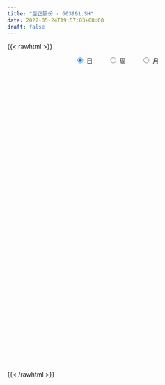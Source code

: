 ```yaml
---
title: "至正股份 - 603991.SH"
date: 2022-05-24T19:57:03+08:00
draft: false
---
```

{{< rawhtml >}}
    <div style="text-align: center">
        <label style="padding: 1rem;"><input style="margin-right: .5rem" type="radio" name="period" value="D" checked onclick="period_change(this)">日</label>
        <label style="padding: 1rem;"><input style="margin-right: .5rem" type="radio" name="period" value="W" onclick="period_change(this)">周</label>
        <label style="padding: 1rem;"><input style="margin-right: .5rem" type="radio" name="period" value="M" onclick="period_change(this)">月</label>
    </div>
    <div id="chart" style="height: 700px;"></div> 
    <script type="text/javascript">
        const D_v = [2482.0,3346.49,4504.0,1929.0,4157.0,3127.0,1668.2,3112.0,2528.04,2983.26,4231.45,4160.0,3821.0,3438.0,2733.5,2037.5,5957.5,4631.0,2426.0,6604.5,8751.01,10072.0,13657.0,11821.5,5800.0,4760.16,4851.0,2661.0,3857.16,3631.26,2781.0,3534.0,2181.0,3730.45,4059.0,4815.5,4750.0,6271.0,7503.0,5942.0,5863.01,6482.0,6284.01,6346.0,5030.0,3089.01,6868.0,4845.55,4382.0,3886.0,3553.0,3022.0,3626.0,3694.0,4852.5,7760.0,8299.0,5541.0,5929.0,4738.99,2805.0,4694.0,8514.5,4423.0,5430.31,20925.89,22847.18,8598.55,9339.12,9671.95,6270.32,6376.81,4138.0,5999.0,4053.0,5347.0,5817.0,5127.0,5298.0,6097.0,3097.49,5089.49,4037.0,3789.0,9391.49,9465.0,8189.99,5743.99,9051.0,5570.0,3939.0,3977.0,2252.0,4127.99,4321.0,9357.0,4035.0,2797.0,3346.31,2848.0,2233.0,1558.49,2305.0,3424.99,1374.0,2806.5,2626.0,3539.31,2613.99,4113.0,2200.0,1613.0,2279.31,6789.3,3925.0,3645.0,2623.0,3680.0,2632.0,3405.0,4250.0,3039.3,3775.3,4928.0,5196.5,3845.0,3195.0,4786.0,3873.0,5907.0,3776.0,4031.0,7327.01,2502.0,3643.0,33278.0,24743.71,9233.0,9351.0,5802.0,8051.0,3638.0,4301.0,2457.0,3287.0,3960.0,3138.0,3959.71,2380.0,2685.0,2223.26,5101.26,4798.0,3944.0,2947.0,2025.0,4140.0,2080.0,7122.0,2712.0,4310.0,2230.0,2885.0,2232.0,2035.0,3067.0,2585.0,3388.0,2487.0,2694.0,2156.0,3378.0,1955.0,1346.0,2717.0,3065.3,3098.0,2409.0,1892.0,3670.0,1922.0,2601.0,2901.0,2251.0,2027.0,3880.0,5423.0,7219.0,4659.0,4356.0,2307.0,5055.0,2780.0,2869.0,5048.0,2668.0,2527.0,2918.0,7821.0,6783.0,6475.0,3915.0,7007.0,2839.0,4245.0,4197.0,2893.0,2077.0,10115.79,2367.0,2145.0,1570.0,3149.56,3798.0,4768.0,4259.0,5757.0,4898.0,5269.0,8151.0,4602.0,4411.0,4866.0,3694.0,2474.0,1964.0,3351.0,1655.0,2682.0,2344.0,3328.0,4556.0,6042.0,4787.5,4464.0,5279.5,2905.5,2111.0,1048.0,1839.0,2864.0,3475.0,2385.0,1647.0,1461.0,1303.0,2903.65,1934.0,1515.0,3523.0]
const D_histogram = [0.0,-0.0689230769,-0.1026089853,-0.153690663,-0.2790179642,-0.4002791698,-0.4581159579,-0.4631890379,-0.4077039651,-0.2875236459,-0.0711733687,0.120884841,0.3358751483,0.4727929192,0.4376494952,0.3663438393,0.2784662688,0.1509885644,-0.0051821043,-0.1570985457,-0.2788814503,-0.3626321935,-0.4332826661,-0.4380623286,-0.2867110115,-0.2151735971,-0.1433148385,-0.0715040957,-0.0639516945,-0.0624637888,0.001657748,0.0142414967,0.0123373606,-0.006233922,-0.0559621092,-0.1352479906,-0.1545670176,-0.2032198576,-0.1370568875,-0.0359089458,-0.0086746827,0.0059237399,-0.0602904724,-0.1639753565,-0.3006533052,-0.4029354626,-0.5456637337,-0.5001624144,-0.2619846977,-0.1497787041,-0.1520642955,-0.1822485833,-0.1353859294,-0.1483171127,-0.1345305089,0.1712784995,0.3003610705,0.2435769054,0.2112009602,0.1404562542,0.1192506087,0.1241913355,0.1571033999,0.1939768021,0.3043483303,0.6598004083,0.7715646299,0.6910637751,0.7064889827,0.7681327621,0.845466952,0.7530705654,0.6850528404,0.524553034,0.3956301395,0.2521505435,0.1664824285,0.0675540091,0.0310785036,-0.0626906557,-0.1247706377,-0.18897681,-0.201579526,-0.227943171,-0.1416913138,-0.1868875211,-0.2861505488,-0.4211040049,-0.4248889921,-0.477395865,-0.4640644807,-0.4435696471,-0.4403462961,-0.4062704059,-0.4730561154,-0.4204294316,-0.3732536336,-0.2538972847,-0.1964478242,-0.2078058488,-0.2325040852,-0.2707590048,-0.3002104275,-0.1649244033,-0.063288194,-0.0574879818,-0.032156866,-0.0532746627,-0.079941102,-0.0057587834,0.0581966949,0.1148096006,0.0927533008,0.2578206707,0.398192061,0.4107956374,0.4144719733,0.4394952748,0.4513342672,0.3900808011,0.382339182,0.370657907,0.3001153353,0.2652548313,0.2003751942,0.1247299614,0.0645253476,-0.0506391501,-0.0651872271,-0.0074633755,-0.0127489937,-0.0106346938,-0.0677865289,-0.0976697793,-0.1150542367,0.0788708553,0.3323537321,0.3289612378,0.2526988611,0.1418430215,0.0141544502,-0.0414801462,-0.0987194857,-0.125021116,-0.1577094615,-0.1355301269,-0.1289541712,-0.1034909722,-0.0953683332,-0.0932174466,-0.0615246452,0.0337501888,0.0833953649,0.072292073,0.0548007582,0.0679209377,0.0483310909,0.0346830744,-0.0122567376,-0.0277968262,-0.0763850225,-0.0689374719,-0.090418755,-0.1089164278,-0.1256024637,-0.0736216473,-0.0660363927,-0.0795045944,-0.044016505,-0.0498030127,-0.05232484,-0.0780760373,-0.1162209056,-0.1343423132,-0.2203438659,-0.2034819663,-0.2502027273,-0.2348390471,-0.1304162314,0.0508155956,0.1576162672,0.221379675,0.2651700102,0.3024761456,0.3362639397,0.4118957748,0.5005548082,0.4958640228,0.4675169954,0.4132759466,0.3734244414,0.284479568,0.1738835864,0.1119161386,0.1338374247,0.152639337,0.1209274919,0.029585246,-0.0701605869,-0.1953119394,-0.2527999866,-0.3223622583,-0.2330142558,-0.2237156309,-0.314345739,-0.2879195811,-0.2450134436,-0.1762379803,0.0172291455,0.1069999388,0.1255497188,0.144149702,0.2067881048,0.1911657532,0.2162190503,0.2847443896,0.4005266734,0.4540688217,0.5132598008,0.5468297568,0.4120014904,0.134357355,-0.0724102133,-0.2416185333,-0.314046903,-0.341724536,-0.3633742198,-0.3620518171,-0.3825893338,-0.4199850286,-0.4509896418,-0.5870161508,-0.7893341597,-0.6410824,-0.6048808323,-0.3605460635,-0.1949406925,-0.0843656743,-0.0036760276,0.0661858971,0.1050264346,0.1170424926,0.1266650608,0.1314416033,0.1345453043,0.1271966706,0.1050957404,0.126359697,0.1140508062,0.06257729]
const D_fast = [0.0,-0.0861538462,-0.1454920009,-0.2349963443,-0.4300781365,-0.6514091346,-0.8237749121,-0.9446452517,-0.9910861701,-0.9427867624,-0.7442298274,-0.5219504074,-0.222991313,0.0321246876,0.1063936375,0.1266739414,0.108412938,0.0186823748,-0.13878382,-0.3299748977,-0.521478165,-0.6958869565,-0.8748580956,-0.9891533403,-0.909479776,-0.8917357609,-0.855705712,-0.8017709931,-0.8102065155,-0.824334557,-0.7597985832,-0.7436544604,-0.7424742563,-0.7626040194,-0.8263227339,-0.9394206129,-0.9973813944,-1.0968391987,-1.0649404505,-0.9727697453,-0.9477041529,-0.9316247953,-1.0129116257,-1.157590349,-1.3694316239,-1.572447647,-1.8515918515,-1.9311311359,-1.7584495936,-1.6836882759,-1.7239899413,-1.7997363749,-1.7867202033,-1.8367306648,-1.8565766883,-1.507948055,-1.3037752163,-1.299665155,-1.2792408603,-1.3148715027,-1.306264496,-1.2702759353,-1.1980880209,-1.1127204183,-0.9262618074,-0.4058596273,-0.1012042483,-0.0089391594,0.1831082939,0.4367852639,0.7254861918,0.8213574466,0.9246029317,0.8952413837,0.8652260241,0.784784064,0.7407365561,0.658696639,0.6299907594,0.5205489362,0.4272762948,0.31582592,0.2528283224,0.1694788847,0.2203079135,0.1283898259,-0.042410839,-0.2826402963,-0.3926475315,-0.5645033707,-0.6671881066,-0.7575856848,-0.8644489077,-0.9319406191,-1.1169903574,-1.1694710315,-1.2156086419,-1.1597266142,-1.1513891098,-1.2146985965,-1.2975228542,-1.403467525,-1.5079715546,-1.4139166312,-1.3281024704,-1.3366742536,-1.3193823544,-1.3538188167,-1.4004705315,-1.3277279088,-1.2492232567,-1.1639079509,-1.1627759255,-0.933253388,-0.6933339823,-0.5780314966,-0.4707371674,-0.3358400472,-0.2111674881,-0.1749007538,-0.0870575774,-0.0060743756,-0.0015881135,0.0298650903,0.0150792517,-0.0293834907,-0.0734567677,-0.2012810528,-0.2321259366,-0.1762679289,-0.1847407955,-0.185285169,-0.2593836364,-0.3136843315,-0.3598323482,-0.1461895424,0.1903817674,0.2692295826,0.2561419213,0.180746837,0.0565968783,-0.0094077547,-0.0913269656,-0.1488838749,-0.2209995858,-0.2327027829,-0.2583653699,-0.258774914,-0.2744943583,-0.2956478334,-0.2793361933,-0.1756238121,-0.1051297947,-0.0981600684,-0.1019511937,-0.0718507797,-0.0793578539,-0.0843351017,-0.1343390981,-0.1568283933,-0.2245128452,-0.2342996625,-0.2783856344,-0.3241124142,-0.372199066,-0.3386236615,-0.347547505,-0.3808918554,-0.3564078922,-0.374645153,-0.3902481904,-0.435518397,-0.5027184916,-0.5544254776,-0.6955129967,-0.7295215887,-0.8387930315,-0.8821391132,-0.8103203553,-0.6163846293,-0.4701798909,-0.3510715644,-0.2409887266,-0.1280635549,-0.0102097758,0.168396003,0.3821937385,0.5014689587,0.5900011802,0.639079118,0.6925837232,0.6747587418,0.6076336568,0.5736452437,0.6290258859,0.6859876325,0.6845076604,0.600561726,0.4832757464,0.3092964091,0.1886083652,0.038455529,0.0695499675,0.0229196846,-0.1462968582,-0.1918505956,-0.210197819,-0.1854818508,0.0122925614,0.1288133394,0.1787505491,0.2333879579,0.3477233869,0.3798924735,0.4590005332,0.5987119699,0.814625922,0.9816852758,1.169191205,1.3394686003,1.3076407065,1.0635859099,0.8387157882,0.6091028349,0.4581627394,0.3450539725,0.2325607337,0.1433701821,0.027185332,-0.1152066199,-0.2589586436,-0.5417391904,-0.9413907391,-0.9534095794,-1.0684282198,-0.9142299668,-0.797359769,-0.7078761694,-0.6281055296,-0.5416971305,-0.4765999845,-0.4353233033,-0.3940344698,-0.3563975266,-0.3196574995,-0.2952069655,-0.2910339606,-0.2381800798,-0.221976269,-0.2578054627]
const D_slow = [0.0,-0.0172307692,-0.0428830156,-0.0813056813,-0.1510601724,-0.2511299648,-0.3656589543,-0.4814562137,-0.583382205,-0.6552631165,-0.6730564587,-0.6428352484,-0.5588664613,-0.4406682315,-0.3312558577,-0.2396698979,-0.1700533307,-0.1323061896,-0.1336017157,-0.1728763521,-0.2425967147,-0.333254763,-0.4415754295,-0.5510910117,-0.6227687646,-0.6765621638,-0.7123908735,-0.7302668974,-0.746254821,-0.7618707682,-0.7614563312,-0.7578959571,-0.7548116169,-0.7563700974,-0.7703606247,-0.8041726224,-0.8428143768,-0.8936193411,-0.927883563,-0.9368607995,-0.9390294702,-0.9375485352,-0.9526211533,-0.9936149924,-1.0687783187,-1.1695121844,-1.3059281178,-1.4309687214,-1.4964648958,-1.5339095719,-1.5719256457,-1.6174877916,-1.6513342739,-1.6884135521,-1.7220461793,-1.6792265545,-1.6041362868,-1.5432420605,-1.4904418204,-1.4553277569,-1.4255151047,-1.3944672708,-1.3551914208,-1.3066972203,-1.2306101377,-1.0656600357,-0.8727688782,-0.7000029344,-0.5233806888,-0.3313474982,-0.1199807602,0.0682868811,0.2395500913,0.3706883497,0.4695958846,0.5326335205,0.5742541276,0.5911426299,0.5989122558,0.5832395919,0.5520469325,0.50480273,0.4544078485,0.3974220557,0.3619992273,0.315277347,0.2437397098,0.1384637086,0.0322414606,-0.0871075057,-0.2031236259,-0.3140160376,-0.4241026117,-0.5256702131,-0.643934242,-0.7490415999,-0.8423550083,-0.9058293295,-0.9549412855,-1.0068927477,-1.065018769,-1.1327085202,-1.2077611271,-1.2489922279,-1.2648142764,-1.2791862719,-1.2872254884,-1.300544154,-1.3205294295,-1.3219691254,-1.3074199516,-1.2787175515,-1.2555292263,-1.1910740586,-1.0915260434,-0.988827134,-0.8852091407,-0.775335322,-0.6625017552,-0.5649815549,-0.4693967594,-0.3767322827,-0.3017034488,-0.235389741,-0.1852959425,-0.1541134521,-0.1379821152,-0.1506419027,-0.1669387095,-0.1688045534,-0.1719918018,-0.1746504752,-0.1915971075,-0.2160145523,-0.2447781115,-0.2250603977,-0.1419719646,-0.0597316552,0.0034430601,0.0389038155,0.042442428,0.0320723915,0.0073925201,-0.0238627589,-0.0632901243,-0.097172656,-0.1294111988,-0.1552839418,-0.1791260251,-0.2024303868,-0.2178115481,-0.2093740009,-0.1885251597,-0.1704521414,-0.1567519519,-0.1397717174,-0.1276889447,-0.1190181761,-0.1220823605,-0.1290315671,-0.1481278227,-0.1653621907,-0.1879668794,-0.2151959864,-0.2465966023,-0.2650020141,-0.2815111123,-0.3013872609,-0.3123913872,-0.3248421403,-0.3379233503,-0.3574423597,-0.3864975861,-0.4200831644,-0.4751691308,-0.5260396224,-0.5885903042,-0.647300066,-0.6799041239,-0.667200225,-0.6277961582,-0.5724512394,-0.5061587368,-0.4305397004,-0.3464737155,-0.2434997718,-0.1183610698,0.0056049359,0.1224841848,0.2258031714,0.3191592818,0.3902791738,0.4337500704,0.4617291051,0.4951884612,0.5333482955,0.5635801685,0.57097648,0.5534363333,0.5046083484,0.4414083518,0.3608177872,0.3025642233,0.2466353155,0.1680488808,0.0960689855,0.0348156246,-0.0092438705,-0.0049365841,0.0218134006,0.0532008303,0.0892382558,0.140935282,0.1887267203,0.2427814829,0.3139675803,0.4140992486,0.5276164541,0.6559314043,0.7926388435,0.8956392161,0.9292285548,0.9111260015,0.8507213682,0.7722096424,0.6867785084,0.5959349535,0.5054219992,0.4097746658,0.3047784086,0.1920309982,0.0452769605,-0.1520565794,-0.3123271794,-0.4635473875,-0.5536839034,-0.6024190765,-0.6235104951,-0.624429502,-0.6078830277,-0.5816264191,-0.5523657959,-0.5206995307,-0.4878391299,-0.4542028038,-0.4224036362,-0.396129701,-0.3645397768,-0.3360270752,-0.3203827527]
const D_data = [['2021-05-13', 55.6, 54.7, 54.32, 56.79],['2021-05-14', 54.79, 53.62, 49.26, 55.79],['2021-05-17', 53.59, 53.71, 52.37, 54.73],['2021-05-18', 54.18, 53.15, 52.7, 54.18],['2021-05-19', 52.5, 51.55, 51.0, 53.66],['2021-05-20', 51.0, 50.63, 49.47, 52.34],['2021-05-21', 50.0, 50.55, 49.8, 52.62],['2021-05-24', 49.93, 50.61, 49.34, 51.95],['2021-05-25', 50.6, 51.08, 50.33, 51.61],['2021-05-26', 51.55, 52.0, 50.61, 52.9],['2021-05-27', 50.65, 53.88, 49.73, 54.49],['2021-05-28', 52.8, 54.61, 52.1, 56.2],['2021-05-31', 54.62, 56.1, 54.45, 56.55],['2021-06-01', 55.77, 56.33, 55.01, 57.17],['2021-06-02', 55.77, 54.76, 54.5, 56.99],['2021-06-03', 53.86, 54.3, 53.5, 55.8],['2021-06-04', 53.3, 53.89, 52.8, 54.3],['2021-06-07', 53.88, 52.96, 52.7, 54.6],['2021-06-08', 53.06, 51.87, 51.31, 53.36],['2021-06-09', 52.1, 51.0, 50.8, 54.33],['2021-06-10', 51.22, 50.43, 49.49, 51.8],['2021-06-11', 50.97, 50.05, 50.05, 54.0],['2021-06-15', 50.96, 49.42, 49.32, 53.0],['2021-06-16', 49.31, 49.62, 48.6, 50.5],['2021-06-17', 49.8, 51.6, 48.02, 51.87],['2021-06-18', 52.68, 50.91, 50.51, 52.68],['2021-06-21', 50.66, 51.06, 50.5, 52.6],['2021-06-22', 51.3, 51.26, 51.26, 51.94],['2021-06-23', 51.45, 50.51, 50.5, 51.99],['2021-06-24', 50.5, 50.3, 49.31, 50.8],['2021-06-25', 50.33, 51.13, 49.73, 51.33],['2021-06-28', 50.88, 50.59, 49.89, 51.99],['2021-06-29', 50.21, 50.34, 50.2, 51.3],['2021-06-30', 50.29, 49.97, 49.59, 50.97],['2021-07-01', 50.19, 49.26, 48.55, 50.5],['2021-07-02', 49.26, 48.35, 48.11, 49.86],['2021-07-05', 48.35, 48.6, 48.15, 48.98],['2021-07-06', 48.2, 47.78, 47.2, 48.88],['2021-07-07', 47.3, 49.0, 46.38, 49.98],['2021-07-08', 48.99, 49.69, 48.83, 51.23],['2021-07-09', 49.06, 48.96, 48.24, 50.2],['2021-07-12', 48.63, 48.78, 47.8, 50.38],['2021-07-13', 48.0, 47.47, 47.32, 49.0],['2021-07-14', 47.56, 46.31, 45.9, 47.99],['2021-07-15', 46.31, 44.91, 44.23, 46.31],['2021-07-16', 45.53, 44.25, 44.0, 45.53],['2021-07-19', 43.9, 42.52, 41.86, 44.32],['2021-07-20', 42.31, 44.0, 41.3, 44.6],['2021-07-21', 44.0, 46.67, 44.0, 46.91],['2021-07-22', 46.81, 45.66, 45.63, 47.17],['2021-07-23', 45.85, 44.18, 44.02, 46.76],['2021-07-26', 42.85, 43.38, 42.68, 44.7],['2021-07-27', 43.38, 44.03, 42.26, 45.88],['2021-07-28', 44.03, 43.02, 42.4, 44.7],['2021-07-29', 44.35, 43.0, 43.0, 44.5],['2021-07-30', 43.47, 47.3, 43.01, 47.3],['2021-08-02', 47.62, 46.22, 46.2, 48.39],['2021-08-03', 47.0, 44.08, 44.0, 47.0],['2021-08-04', 44.6, 44.11, 43.0, 44.66],['2021-08-05', 43.74, 43.28, 42.55, 43.99],['2021-08-06', 43.27, 43.55, 42.65, 43.8],['2021-08-09', 44.56, 43.73, 42.5, 44.56],['2021-08-10', 44.01, 44.1, 43.91, 47.0],['2021-08-11', 44.21, 44.29, 43.76, 45.54],['2021-08-12', 45.2, 45.63, 43.85, 46.3],['2021-08-13', 45.64, 50.19, 45.64, 50.19],['2021-08-16', 50.1, 48.84, 48.2, 51.69],['2021-08-17', 48.84, 46.99, 46.9, 49.29],['2021-08-18', 47.5, 48.49, 46.1, 48.5],['2021-08-19', 48.49, 49.81, 48.48, 51.18],['2021-08-20', 49.85, 51.0, 48.9, 51.2],['2021-08-23', 51.0, 49.47, 49.29, 51.32],['2021-08-24', 49.48, 49.94, 48.98, 50.82],['2021-08-25', 49.94, 48.69, 48.58, 50.49],['2021-08-26', 48.99, 48.73, 48.61, 49.77],['2021-08-27', 49.31, 48.14, 47.8, 49.31],['2021-08-30', 48.0, 48.49, 47.54, 50.3],['2021-08-31', 49.89, 48.0, 47.76, 49.89],['2021-09-01', 48.0, 48.54, 47.69, 49.2],['2021-09-02', 47.88, 47.54, 47.24, 49.42],['2021-09-03', 47.0, 47.52, 46.8, 47.74],['2021-09-06', 47.51, 47.1, 45.78, 47.51],['2021-09-07', 46.8, 47.45, 46.8, 48.47],['2021-09-08', 47.0, 47.06, 46.6, 47.86],['2021-09-09', 47.26, 48.54, 46.97, 50.0],['2021-09-10', 48.54, 46.92, 46.8, 48.88],['2021-09-13', 47.31, 45.7, 45.16, 47.31],['2021-09-14', 45.3, 44.36, 44.1, 46.0],['2021-09-15', 44.38, 45.3, 44.38, 47.15],['2021-09-16', 46.12, 44.17, 44.0, 46.14],['2021-09-17', 44.58, 44.49, 43.03, 44.58],['2021-09-22', 43.5, 44.27, 43.5, 44.4],['2021-09-23', 44.6, 43.71, 43.0, 44.6],['2021-09-24', 43.52, 43.79, 42.88, 44.52],['2021-09-27', 44.23, 42.0, 42.0, 44.23],['2021-09-28', 42.12, 43.0, 39.97, 43.2],['2021-09-29', 43.0, 42.77, 42.0, 44.24],['2021-09-30', 42.79, 43.75, 41.61, 44.0],['2021-10-08', 43.75, 43.14, 42.57, 43.81],['2021-10-11', 43.0, 42.1, 42.1, 43.27],['2021-10-12', 42.6, 41.51, 40.75, 42.6],['2021-10-13', 41.98, 40.81, 40.43, 42.12],['2021-10-14', 40.81, 40.34, 39.88, 40.89],['2021-10-15', 39.81, 42.33, 39.78, 42.8],['2021-10-18', 43.18, 42.28, 42.05, 43.31],['2021-10-19', 42.05, 41.14, 40.82, 42.05],['2021-10-20', 40.96, 41.25, 40.5, 42.0],['2021-10-21', 41.7, 40.46, 40.0, 41.88],['2021-10-22', 40.04, 40.02, 39.21, 41.0],['2021-10-25', 40.48, 41.19, 40.48, 42.83],['2021-10-26', 41.63, 41.27, 41.0, 41.89],['2021-10-27', 40.8, 41.39, 40.39, 41.42],['2021-10-28', 40.8, 40.4, 40.04, 41.35],['2021-10-29', 41.16, 43.1, 40.13, 43.3],['2021-11-01', 43.55, 43.72, 42.16, 44.15],['2021-11-02', 43.8, 42.71, 42.3, 44.37],['2021-11-03', 42.71, 42.84, 42.42, 43.45],['2021-11-04', 43.06, 43.41, 42.55, 43.79],['2021-11-05', 43.4, 43.6, 43.16, 43.96],['2021-11-08', 43.01, 42.8, 42.43, 43.4],['2021-11-09', 42.71, 43.52, 42.71, 44.32],['2021-11-10', 43.01, 43.66, 43.0, 43.85],['2021-11-11', 43.66, 42.92, 42.78, 44.1],['2021-11-12', 42.98, 43.27, 42.5, 43.43],['2021-11-15', 43.27, 42.78, 42.3, 43.4],['2021-11-16', 42.78, 42.37, 42.25, 43.23],['2021-11-17', 43.0, 42.25, 42.0, 43.0],['2021-11-18', 42.54, 41.07, 41.0, 42.54],['2021-11-19', 41.01, 41.91, 40.0, 41.99],['2021-11-22', 41.98, 42.88, 41.9, 44.48],['2021-11-23', 42.67, 42.2, 41.96, 43.25],['2021-11-24', 42.0, 42.25, 42.0, 42.83],['2021-11-25', 42.0, 41.3, 41.3, 42.57],['2021-11-26', 41.01, 41.31, 41.01, 41.68],['2021-11-29', 41.23, 41.22, 40.96, 41.68],['2021-11-30', 41.76, 44.3, 40.8, 45.34],['2021-12-01', 44.34, 46.4, 44.3, 47.12],['2021-12-02', 45.63, 44.11, 44.0, 46.34],['2021-12-03', 44.39, 43.21, 42.65, 45.6],['2021-12-06', 43.2, 42.43, 42.43, 44.45],['2021-12-07', 42.3, 41.64, 40.03, 42.49],['2021-12-08', 41.64, 42.04, 41.51, 42.29],['2021-12-09', 42.04, 41.66, 41.5, 42.31],['2021-12-10', 41.62, 41.73, 41.3, 42.17],['2021-12-13', 41.7, 41.37, 41.05, 41.8],['2021-12-14', 41.2, 41.9, 41.05, 42.35],['2021-12-15', 41.85, 41.66, 41.36, 42.3],['2021-12-16', 41.66, 41.87, 41.5, 41.99],['2021-12-17', 41.77, 41.64, 41.52, 41.89],['2021-12-20', 42.22, 41.49, 41.27, 42.23],['2021-12-21', 42.99, 41.86, 41.5, 42.99],['2021-12-22', 42.48, 42.96, 41.66, 43.0],['2021-12-23', 43.46, 42.8, 42.5, 43.79],['2021-12-24', 42.4, 42.18, 42.11, 43.57],['2021-12-27', 42.32, 42.05, 41.7, 43.2],['2021-12-28', 42.0, 42.45, 41.82, 42.55],['2021-12-29', 42.51, 42.05, 41.88, 43.26],['2021-12-30', 42.5, 42.05, 41.82, 42.61],['2021-12-31', 42.05, 41.46, 41.21, 42.9],['2022-01-04', 41.5, 41.65, 41.1, 42.28],['2022-01-05', 41.71, 41.0, 40.81, 41.72],['2022-01-06', 41.0, 41.51, 41.0, 41.88],['2022-01-07', 41.82, 41.02, 41.0, 41.82],['2022-01-10', 41.02, 40.84, 40.4, 41.12],['2022-01-11', 40.68, 40.64, 40.26, 41.4],['2022-01-12', 40.2, 41.48, 40.2, 41.69],['2022-01-13', 41.48, 40.99, 40.94, 41.55],['2022-01-14', 41.5, 40.61, 40.51, 41.5],['2022-01-17', 40.22, 41.19, 40.21, 41.5],['2022-01-18', 41.2, 40.67, 40.5, 41.2],['2022-01-19', 41.2, 40.6, 40.32, 41.2],['2022-01-20', 41.0, 40.13, 39.9, 41.0],['2022-01-21', 40.13, 39.67, 39.6, 40.8],['2022-01-24', 40.58, 39.61, 39.04, 40.58],['2022-01-25', 39.88, 38.27, 38.02, 39.88],['2022-01-26', 38.6, 39.13, 37.0, 39.77],['2022-01-27', 39.13, 37.99, 37.88, 39.36],['2022-01-28', 38.14, 38.4, 37.2, 39.18],['2022-02-07', 38.99, 39.6, 38.91, 39.99],['2022-02-08', 39.2, 41.21, 39.2, 41.56],['2022-02-09', 41.22, 41.05, 40.8, 41.55],['2022-02-10', 40.52, 41.04, 40.52, 41.39],['2022-02-11', 41.06, 41.2, 41.04, 41.8],['2022-02-14', 41.2, 41.5, 40.55, 41.8],['2022-02-15', 41.56, 41.85, 41.5, 42.06],['2022-02-16', 42.5, 42.93, 41.61, 43.28],['2022-02-17', 42.6, 43.88, 42.0, 44.11],['2022-02-18', 43.85, 43.33, 43.18, 44.96],['2022-02-21', 44.5, 43.34, 42.08, 44.5],['2022-02-22', 42.55, 43.17, 42.55, 43.97],['2022-02-23', 42.75, 43.45, 42.75, 43.68],['2022-02-24', 43.1, 42.8, 42.35, 43.9],['2022-02-25', 42.51, 42.23, 42.2, 43.49],['2022-02-28', 43.0, 42.55, 42.0, 43.0],['2022-03-01', 42.8, 43.66, 42.04, 44.0],['2022-03-02', 43.66, 43.92, 43.58, 44.2],['2022-03-03', 43.22, 43.44, 43.05, 43.97],['2022-03-04', 42.77, 42.5, 42.3, 43.7],['2022-03-07', 42.02, 41.94, 41.0, 42.88],['2022-03-08', 41.94, 40.98, 40.69, 42.78],['2022-03-09', 40.38, 41.22, 39.48, 42.45],['2022-03-10', 40.55, 40.55, 40.31, 42.17],['2022-03-11', 40.55, 42.42, 36.5, 42.98],['2022-03-14', 42.42, 41.54, 41.0, 42.42],['2022-03-15', 41.05, 39.88, 39.7, 41.21],['2022-03-16', 39.89, 40.95, 39.12, 41.79],['2022-03-17', 41.54, 41.14, 40.52, 41.95],['2022-03-18', 40.11, 41.6, 40.11, 41.86],['2022-03-21', 41.75, 43.81, 41.1, 44.09],['2022-03-22', 43.8, 43.33, 43.04, 44.13],['2022-03-23', 43.79, 42.83, 42.8, 43.79],['2022-03-24', 42.84, 43.05, 42.36, 43.5],['2022-03-25', 43.8, 43.98, 42.67, 44.5],['2022-03-28', 44.45, 43.31, 43.13, 44.45],['2022-03-29', 44.43, 44.04, 43.29, 44.43],['2022-03-30', 44.8, 45.08, 44.03, 45.1],['2022-03-31', 45.45, 46.5, 45.03, 46.65],['2022-04-01', 46.5, 46.59, 45.53, 46.88],['2022-04-06', 46.88, 47.44, 45.98, 47.5],['2022-04-07', 47.44, 47.9, 46.52, 49.28],['2022-04-08', 48.5, 46.02, 45.78, 48.5],['2022-04-11', 46.4, 43.46, 42.38, 47.0],['2022-04-12', 44.51, 43.19, 42.26, 44.52],['2022-04-13', 43.88, 42.64, 41.8, 43.88],['2022-04-14', 42.64, 43.09, 41.79, 43.86],['2022-04-15', 43.36, 43.22, 42.46, 43.36],['2022-04-18', 41.61, 42.97, 41.61, 43.78],['2022-04-19', 42.97, 42.99, 42.46, 43.11],['2022-04-20', 44.72, 42.43, 42.31, 44.72],['2022-04-21', 42.25, 41.79, 41.52, 42.93],['2022-04-22', 42.55, 41.37, 40.96, 42.55],['2022-04-25', 41.7, 39.2, 39.01, 41.93],['2022-04-26', 39.01, 36.89, 36.6, 40.5],['2022-04-27', 38.6, 40.53, 33.2, 40.58],['2022-04-28', 41.45, 39.07, 39.0, 41.45],['2022-04-29', 39.68, 41.98, 39.12, 42.48],['2022-05-05', 42.88, 41.8, 41.18, 42.88],['2022-05-06', 41.2, 41.66, 40.0, 42.15],['2022-05-09', 42.0, 41.68, 41.26, 42.03],['2022-05-10', 41.21, 41.89, 40.72, 42.28],['2022-05-11', 41.5, 41.78, 41.5, 43.3],['2022-05-12', 41.51, 41.59, 41.0, 42.32],['2022-05-13', 41.39, 41.64, 41.1, 41.99],['2022-05-16', 42.3, 41.65, 41.35, 42.3],['2022-05-17', 41.5, 41.69, 41.02, 41.87],['2022-05-18', 42.11, 41.59, 41.06, 42.11],['2022-05-19', 40.66, 41.36, 40.66, 41.83],['2022-05-20', 41.5, 41.94, 41.36, 42.5],['2022-05-23', 41.74, 41.59, 41.49, 42.05],['2022-05-24', 41.12, 40.95, 40.66, 42.2]]
const W_v = [108018.97,138639.69,57742.37,43481.23,126115.19,180862.35,77671.46,85871.96,73979.36,66850.66,34782.8,127480.5,67579.83,49127.89,47816.84,34316.29,43953.83,61474.58,27090.0,19068.0,32500.5,30334.29,31235.0,27346.84,18047.92,28497.7,25702.0,20756.92,19767.0,25382.87,11940.92,5612.03,22422.0,43526.0,29813.28,25322.7,39925.28,21709.0,59128.0,44218.0,26934.08,10391.0,31580.28,25078.36,32451.13,16976.87,18386.0,24356.21,14548.0,9587.0,14628.92,11086.79,11577.98,16262.44,10740.78,9292.11,8661.08,13119.93,13689.25,16371.74,10636.53,45316.71,24519.13,28479.0,24407.49,35559.33,33644.2,18930.83,57775.16,29934.16,24032.5,20911.0,20039.13,19244.0,38259.63,15203.3,31771.49,20691.33,19027.85,17233.24,19328.83,47600.68,67585.88,87197.11,53460.42,73643.93,58515.45,42217.46,40192.5,44269.99,40750.0,20265.39,46292.9,31618.57,21797.36,41319.2,25627.2,48222.63,32324.87,30428.56,27737.89,44175.51,20546.5,17284.61,23077.05,21019.2,15043.51,43851.3,20501.83,43783.51,25588.0,28204.89,34313.56,4409.0,15792.92,18132.75,18036.0,51289.82,25842.58,21554.0,21592.49,15510.25,20349.54,27113.99,42042.31,27091.0,20850.0,28761.42,35650.98,29320.22,38402.94,21310.69,26110.66,49112.5,45954.28,290710.4,210902.28,187884.38,82925.27,184347.2,340720.83,127896.26,59318.03,75124.0,85913.0,54680.82,118519.48,103084.24,69149.0,148758.34,53833.8,60800.0,114500.19,239244.49,183648.98,107244.08,70768.79,103530.2,88440.59,56242.0,29043.0,35713.7,25239.7,28956.0,13706.0,5718.0,25856.04,17486.51,24642.0,28577.6,25057.25,14806.67,13370.23,28909.3,28933.5,31610.6,60218.34,23785.16,18353.45,21234.16,41818.65,24403.46,20145.0,7719.0,3065.7,11509.32,16675.66,12932.13,16773.23,17364.4,25544.54,30306.26,40801.4,41920.94,34213.0,11245.03,16078.04,15385.2,17014.75,17987.5,32484.51,36038.66,17781.42,18319.95,30329.01,27231.02,23534.55,22954.5,27312.99,43987.7,56727.12,25913.81,25436.49,31771.98,32493.98,10356.99,20510.0,3346.31,12369.48,12959.8,16994.61,16505.0,19397.6,20895.5,23543.01,80248.71,24249.0,16724.71,18751.52,18314.0,12137.0,13307.0,12670.0,12635.3,12986.0,20800.0,19157.0,16030.0,32001.0,16251.0,19347.35,23480.0,18022.0,17409.0,13360.0,25129.0,5016.5,11611.0,9248.65,5038.0]
const W_histogram = [0.0,-0.5000688319,-0.7842590924,-0.9006862938,-0.7411099551,-0.7582679123,-0.7870922637,-0.6464994208,-0.4617434044,-0.3771254442,-0.2938947277,-0.1849580368,-0.0374505036,-0.1067448873,-0.0185992973,-0.0375113858,0.0194375578,-0.0449506597,-0.1667689391,-0.3127820394,-0.5336926721,-0.6216441806,-0.6517579955,-0.570665562,-0.471380404,-0.3515805542,-0.2351226435,-0.1654231203,-0.3401949873,-0.5952013488,-0.6202784527,-0.5603194367,-0.430637355,-0.1899166578,-0.099256451,-0.0516881259,0.2155883453,0.3904057694,0.5993705564,0.6963430109,0.7353722156,0.7028293687,0.7516470732,0.8446733186,0.8778838873,0.718517731,0.672176998,0.525427493,0.291970293,0.1438275755,-0.0359136888,-0.1025008507,-0.1121631495,-0.0530985345,-0.1419712103,-0.1546061932,-0.1950488652,-0.2687165725,-0.3030156436,-0.3152240725,-0.3020938244,-0.1888741534,-0.1450520596,-0.197977521,-0.1911858644,-0.1443513927,-0.0333953649,0.0569294029,0.2820398218,0.3164440858,0.31615904,0.3472495767,0.3310009754,0.2896074258,0.2871489952,0.295269146,0.3519788747,0.3638225778,0.3340717856,0.2378861451,0.2501859752,0.3020363976,0.3974401346,0.4471117586,0.4961627782,0.645585758,0.6890649766,0.7274998162,0.6343811391,0.6667401405,0.5054493741,0.3041589543,0.0465066338,-0.1748252901,-0.2898452627,-0.2517623493,-0.2692009197,-0.2122766867,-0.1141025613,-0.1109998477,-0.0825182186,-0.0675143274,-0.0552089047,-0.0865955496,-0.0969379329,-0.1233213767,-0.1446931991,-0.1180776914,-0.0944195928,-0.0091842958,0.0317034276,0.0783171821,0.0403821617,-0.012273747,-0.0107413587,-0.0435855445,-0.0533973793,-0.157265132,-0.2396152868,-0.3195699812,-0.3528983974,-0.3436019054,-0.2926150833,-0.2155889245,-0.1143011022,-0.0577388898,0.0043327591,0.053192133,0.1083185535,0.0697861969,-0.0389905032,-0.087724673,-0.0373584293,-0.0716610209,0.0452311247,0.5065672639,0.6932248842,0.5936079909,0.5143491359,0.8165080929,0.9679747063,0.9605989236,0.823143107,0.9566532877,0.918330447,0.6637318547,0.6498083715,0.6736651428,0.6488545618,0.7426953014,0.624770983,0.4994896217,0.4656471092,1.1260915803,1.5654821621,1.6386931768,1.6145778611,1.140947636,0.9630118781,0.8716071493,0.6036707616,0.1024640831,-0.2145010921,-0.3956916496,-0.6613469494,-0.8853757768,-0.8678882083,-1.0119443823,-1.1325231609,-1.2231028083,-1.1118449726,-0.9986310738,-0.9363513546,-0.7029103398,-0.5042884173,-0.3999326284,-0.3522000584,-0.2720960565,-0.3035547947,-0.2526264052,0.0290888413,-0.052049824,-0.2145710228,-0.3597421093,-0.4020073084,-0.4366298275,-0.3264439482,-0.2505042723,-0.2236900988,-0.111776322,0.0791349484,0.6322894476,1.0974258156,1.3784013897,1.572664581,1.5979782038,1.3905366746,0.9625890525,0.8716922126,0.6897820398,0.2596792412,-0.0040880292,-0.1906062842,-0.5099473189,-0.6782945606,-1.0811407784,-1.3112704485,-1.2145139568,-1.3536029143,-0.9670732954,-0.6412114814,-0.6032066626,-0.60329091,-0.6245928546,-0.7734397089,-0.8822590597,-0.9161549515,-0.935601358,-0.9556028023,-1.0684521084,-0.8871684821,-0.6936587554,-0.5540177178,-0.5199302202,-0.5041021089,-0.3398552526,-0.3061215989,-0.2665552001,-0.1845944243,-0.160347722,-0.1553117243,-0.1603121027,-0.2047989371,-0.2922960947,-0.1417604503,0.1076434815,0.199565579,0.2749377545,0.3130228044,0.2778020117,0.4020642262,0.6335349465,0.7156836783,0.55598933,0.3124434346,0.1853874234,0.0782325381,0.0081355205,-0.0146566321,-0.0888955905]
const W_fast = [0.0,-0.6250860399,-1.1053410735,-1.4469398483,-1.4726409984,-1.6793659337,-1.904963351,-1.9259953634,-1.856675198,-1.8663385989,-1.8565815643,-1.7938843827,-1.6557394753,-1.7517200809,-1.6682243151,-1.6965142501,-1.634705917,-1.7103317995,-1.8738423137,-2.0980509238,-2.4523847246,-2.6957472782,-2.888800592,-2.950374549,-2.968934492,-2.9370297808,-2.8793525309,-2.8510087877,-3.1108294016,-3.5146361003,-3.6947828174,-3.7749036606,-3.7528809176,-3.5596393849,-3.4937932908,-3.4591469972,-3.1379734396,-2.8655545732,-2.5067471472,-2.2356889399,-2.0128166813,-1.869652186,-1.6329227133,-1.3287281382,-1.0760465977,-1.0557833213,-0.9340798048,-0.9494724365,-1.1099370632,-1.2221228868,-1.4108425733,-1.5030549479,-1.540758034,-1.4949680527,-1.6193335311,-1.6706200622,-1.7598249506,-1.900671801,-2.010724783,-2.10173923,-2.164132438,-2.0981313054,-2.0905722265,-2.1929920681,-2.2339968776,-2.2232502541,-2.1206430675,-2.016085949,-1.7204655747,-1.6069502891,-1.5281955749,-1.4102926441,-1.3437910016,-1.3127826947,-1.2434538766,-1.1615164392,-1.0168119919,-0.9140126444,-0.8602454901,-0.8969595944,-0.8221132705,-0.6947537487,-0.499989978,-0.3385404144,-0.1654487003,0.1453707191,0.3611161819,0.5814259754,0.6469025832,0.8459466197,0.8110181967,0.6857675156,0.4397418535,0.1747036071,-0.0127776811,-0.0376353551,-0.1223741554,-0.1185190941,-0.048870609,-0.0735178574,-0.065665783,-0.0675404735,-0.069037277,-0.1220728093,-0.1566496759,-0.2138634639,-0.271408586,-0.2743125011,-0.2742593008,-0.1913200777,-0.1425064974,-0.0763134474,-0.1041529274,-0.1598772729,-0.1610302242,-0.2047707961,-0.2279319758,-0.3711160115,-0.513369988,-0.6732171777,-0.7947701933,-0.8713741776,-0.8935411263,-0.8704121986,-0.7976996519,-0.7555721619,-0.6924173233,-0.630259916,-0.5480538572,-0.5691396646,-0.6876639905,-0.7583293285,-0.7173026922,-0.769520539,-0.6413206123,-0.053342657,0.3066211844,0.3554062888,0.4047347177,0.911020698,1.304480988,1.5372549361,1.6055848962,1.9782583989,2.16951817,2.0808525414,2.229381151,2.4216542081,2.5590572675,2.8385718324,2.8768402598,2.8764313039,2.9590005687,3.9009679349,4.7317290573,5.2146133662,5.5941425157,5.4057491996,5.4685664113,5.5950634698,5.4780447725,5.0024541147,4.6318636665,4.3517501966,3.9207581595,3.4753853879,3.2759009043,2.8788586348,2.4751490659,2.0787937164,1.912090309,1.7756464393,1.6038383199,1.6615517497,1.7341015679,1.7384741997,1.6981567551,1.7102367428,1.602889306,1.5906610941,1.879648551,1.7854974298,1.5693334752,1.3342268614,1.1914598352,1.0476798592,1.0762547514,1.0895683593,1.0604600081,1.1444297043,1.3551247119,2.0663515729,2.8058443949,3.4314203164,4.018849653,4.4436578267,4.5838504661,4.3965501071,4.5235763203,4.5141116575,4.1489286692,3.8841393915,3.6499695655,3.2031417011,2.8652208193,2.1920894068,1.6341421246,1.4272701271,0.9497804411,1.0945417361,1.2601006797,1.1473038329,0.9963968579,0.8189466997,0.4767399182,0.1473558025,-0.1155788271,-0.3689255731,-0.627827718,-1.0077900513,-1.0482985454,-1.0282035076,-1.0270668995,-1.1229619569,-1.2331593728,-1.1538763297,-1.1966730757,-1.223745477,-1.1879333073,-1.2037735355,-1.2375654688,-1.2826438729,-1.3783304415,-1.5389016228,-1.423806091,-1.1474912888,-1.0056777965,-0.8615711824,-0.7452304314,-0.7110007213,-0.4862224501,-0.0963679932,0.1647016581,0.1440046424,-0.0214303943,-0.1021395497,-0.1897363005,-0.2577994379,-0.2842557486,-0.3807186046]
const W_slow = [0.0,-0.125017208,-0.3210819811,-0.5462535545,-0.7315310433,-0.9210980214,-1.1178710873,-1.2794959425,-1.3949317936,-1.4892131547,-1.5626868366,-1.6089263458,-1.6182889717,-1.6449751935,-1.6496250179,-1.6590028643,-1.6541434748,-1.6653811398,-1.7070733745,-1.7852688844,-1.9186920524,-2.0741030976,-2.2370425965,-2.379708987,-2.497554088,-2.5854492265,-2.6442298874,-2.6855856675,-2.7706344143,-2.9194347515,-3.0745043647,-3.2145842239,-3.3222435626,-3.3697227271,-3.3945368398,-3.4074588713,-3.353561785,-3.2559603426,-3.1061177035,-2.9320319508,-2.7481888969,-2.5724815547,-2.3845697864,-2.1734014568,-1.953930485,-1.7743010522,-1.6062568027,-1.4748999295,-1.4019073562,-1.3659504623,-1.3749288845,-1.4005540972,-1.4285948846,-1.4418695182,-1.4773623208,-1.5160138691,-1.5647760854,-1.6319552285,-1.7077091394,-1.7865151575,-1.8620386136,-1.909257152,-1.9455201669,-1.9950145471,-2.0428110132,-2.0788988614,-2.0872477026,-2.0730153519,-2.0025053964,-1.923394375,-1.844354615,-1.7575422208,-1.674791977,-1.6023901205,-1.5306028717,-1.4567855852,-1.3687908666,-1.2778352221,-1.1943172757,-1.1348457394,-1.0722992457,-0.9967901463,-0.8974301126,-0.785652173,-0.6616114784,-0.5002150389,-0.3279487948,-0.1460738407,0.0125214441,0.1792064792,0.3055688227,0.3816085613,0.3932352197,0.3495288972,0.2770675815,0.2141269942,0.1468267643,0.0937575926,0.0652319523,0.0374819904,0.0168524357,-0.0000261462,-0.0138283723,-0.0354772597,-0.059711743,-0.0905420871,-0.1267153869,-0.1562348098,-0.179839708,-0.1821357819,-0.174209925,-0.1546306295,-0.1445350891,-0.1476035258,-0.1502888655,-0.1611852516,-0.1745345965,-0.2138508795,-0.2737547012,-0.3536471965,-0.4418717958,-0.5277722722,-0.600926043,-0.6548232741,-0.6833985497,-0.6978332721,-0.6967500824,-0.6834520491,-0.6563724107,-0.6389258615,-0.6486734873,-0.6706046555,-0.6799442629,-0.6978595181,-0.6865517369,-0.5599099209,-0.3866036999,-0.2382017021,-0.1096144182,0.0945126051,0.3365062816,0.5766560125,0.7824417893,1.0216051112,1.251187723,1.4171206866,1.5795727795,1.7479890652,1.9102027057,2.095876531,2.2520692768,2.3769416822,2.4933534595,2.7748763546,3.1662468951,3.5759201893,3.9795646546,4.2648015636,4.5055545331,4.7234563205,4.8743740109,4.8999900316,4.8463647586,4.7474418462,4.5821051089,4.3607611647,4.1437891126,3.890803017,3.6076722268,3.3018965247,3.0239352816,2.7742775131,2.5401896745,2.3644620895,2.2383899852,2.1384068281,2.0503568135,1.9823327994,1.9064441007,1.8432874994,1.8505597097,1.8375472537,1.783904498,1.6939689707,1.5934671436,1.4843096867,1.4026986997,1.3400726316,1.2841501069,1.2562060264,1.2759897635,1.4340621254,1.7084185793,2.0530189267,2.446185072,2.8456796229,3.1933137915,3.4339610547,3.6518841078,3.8243296177,3.889249428,3.8882274207,3.8405758497,3.71308902,3.5435153798,3.2732301852,2.9454125731,2.6417840839,2.3033833553,2.0616150315,1.9013121611,1.7505104955,1.599687768,1.4435395543,1.2501796271,1.0296148622,0.8005761243,0.5666757848,0.3277750843,0.0606620571,-0.1611300634,-0.3345447522,-0.4730491817,-0.6030317367,-0.7290572639,-0.8140210771,-0.8905514768,-0.9571902769,-1.0033388829,-1.0434258134,-1.0822537445,-1.1223317702,-1.1735315045,-1.2466055281,-1.2820456407,-1.2551347703,-1.2052433756,-1.1365089369,-1.0582532358,-0.9888027329,-0.8882866764,-0.7299029397,-0.5509820202,-0.4119846877,-0.333873829,-0.2875269731,-0.2679688386,-0.2659349585,-0.2695991165,-0.2918230141]
const W_data = [['2017-07-14', 41.5217, 42.1047, 40.6126, 43.6364],['2017-07-21', 41.1265, 34.2688, 32.6285, 42.5791],['2017-07-28', 34.0909, 34.2984, 32.6581, 35.5731],['2017-08-04', 34.2984, 34.5751, 33.0435, 35.0692],['2017-08-11', 34.6838, 37.4012, 34.4664, 38.5178],['2017-08-18', 37.3518, 34.8518, 33.33, 41.996],['2017-08-25', 34.1107, 33.8142, 33.3893, 34.5652],['2017-09-01', 33.8142, 35.4941, 33.8142, 36.0474],['2017-09-08', 35.5534, 36.2945, 34.2589, 36.5217],['2017-09-15', 36.087, 35.2273, 35.0988, 37.0059],['2017-09-22', 35.1087, 35.1779, 34.6937, 35.8399],['2017-09-29', 35.0791, 35.6028, 34.585, 37.4901],['2017-10-13', 35.919, 36.4625, 34.9407, 36.6502],['2017-10-20', 36.6403, 33.666, 33.1028, 36.6502],['2017-10-27', 33.6561, 35.4051, 33.2609, 36.2648],['2017-11-03', 35.0889, 33.9921, 33.4783, 35.5534],['2017-11-10', 34.4269, 34.8024, 34.081, 35.1383],['2017-11-17', 34.8814, 33.0138, 32.4704, 35.7708],['2017-11-24', 32.1245, 31.4625, 31.334, 33.1028],['2017-12-01', 31.4625, 29.9901, 29.4664, 31.6206],['2017-12-08', 29.9802, 27.4506, 26.166, 29.9901],['2017-12-15', 27.6779, 27.5296, 26.9763, 28.4486],['2017-12-22', 27.6186, 27.1146, 26.413, 28.7055],['2017-12-29', 27.3518, 27.8261, 26.2055, 27.9051],['2018-01-05', 27.8656, 27.7767, 27.3814, 28.0237],['2018-01-12', 27.7668, 27.9348, 26.6897, 28.4486],['2018-01-19', 27.7174, 27.9249, 26.3834, 28.6265],['2018-01-26', 27.8458, 27.3024, 26.9763, 28.587],['2018-02-02', 27.3715, 23.3597, 21.9862, 27.4308],['2018-02-09', 23.0237, 20.4051, 19.7628, 23.5178],['2018-02-14', 20.5138, 21.6107, 20.5138, 21.996],['2018-02-23', 21.3538, 21.8478, 21.3538, 21.9368],['2018-03-02', 21.8874, 22.3715, 21.8874, 23.0138],['2018-03-09', 22.2332, 24.0415, 22.2134, 25.3557],['2018-03-16', 24.0514, 22.4605, 21.9466, 24.5751],['2018-03-23', 22.5099, 21.749, 21.4723, 24.17],['2018-03-30', 21.7787, 24.9407, 20.9486, 25.4941],['2018-04-04', 24.6146, 24.753, 24.2292, 25.3854],['2018-04-13', 24.6047, 26.166, 24.3281, 27.1739],['2018-04-20', 25.9881, 25.6818, 24.9506, 27.5791],['2018-04-27', 25.6522, 25.4941, 25.1976, 27.1146],['2018-05-04', 25.4941, 24.8123, 23.8142, 25.4941],['2018-05-11', 24.4071, 26.1067, 24.4071, 27.1245],['2018-05-18', 26.4723, 27.3617, 25.7708, 27.5395],['2018-05-25', 27.3715, 27.3518, 26.8182, 28.1028],['2018-06-01', 27.332, 24.9704, 24.2194, 27.332],['2018-06-08', 24.9704, 26.1462, 24.7134, 27.1146],['2018-06-15', 25.7016, 24.6245, 24.417, 27.0751],['2018-06-22', 24.5059, 22.6285, 21.1957, 24.5059],['2018-06-29', 22.5692, 22.6396, 21.6574, 22.7174],['2018-07-06', 22.4412, 21.2011, 20.6356, 23.1158],['2018-07-13', 21.3003, 21.6971, 20.834, 22.0245],['2018-07-20', 21.5285, 21.9154, 21.3003, 22.3122],['2018-07-27', 22.1237, 22.6396, 21.6475, 23.7904],['2018-08-03', 22.6396, 20.4173, 20.3578, 22.6396],['2018-08-10', 20.4173, 20.7645, 19.4947, 20.8142],['2018-08-17', 20.6257, 19.9113, 19.5244, 21.0324],['2018-08-24', 19.8419, 18.7704, 18.7308, 20.1395],['2018-08-31', 18.7407, 18.5026, 18.2744, 19.3458],['2018-09-07', 18.2942, 18.1553, 17.6593, 18.572],['2018-09-14', 18.1355, 17.9668, 17.5303, 18.1553],['2018-09-21', 17.8279, 19.0978, 17.3617, 19.8518],['2018-09-28', 18.5919, 18.2446, 17.7783, 18.9391],['2018-10-12', 18.1157, 16.5878, 14.9806, 18.5522],['2018-10-19', 16.4192, 16.7664, 15.8834, 16.9648],['2018-10-26', 16.8755, 16.9847, 16.3795, 17.5402],['2018-11-02', 17.064, 17.8478, 16.8259, 18.1553],['2018-11-09', 18.0164, 17.8478, 17.5502, 18.3042],['2018-11-16', 17.9569, 20.2387, 17.7585, 21.1614],['2018-11-23', 20.1395, 18.5125, 18.3637, 20.3379],['2018-11-30', 18.4232, 18.1553, 17.5898, 18.949],['2018-12-07', 18.5323, 18.6415, 18.3538, 19.6633],['2018-12-14', 18.6415, 18.1157, 17.8875, 18.7208],['2018-12-21', 18.0958, 17.6593, 17.3716, 18.3042],['2018-12-28', 17.4708, 18.0363, 17.3121, 19.6435],['2019-01-04', 18.0363, 18.2049, 17.2823, 18.3339],['2019-01-11', 18.2149, 19.0482, 18.2149, 19.2268],['2019-01-18', 19.0879, 18.7704, 18.4331, 19.4252],['2019-01-25', 18.8498, 18.3042, 18.1355, 19.3458],['2019-02-01', 18.3042, 17.193, 16.439, 18.82],['2019-02-15', 17.3716, 18.3637, 17.3121, 18.6811],['2019-02-22', 18.3736, 19.1077, 18.3637, 20.328],['2019-03-01', 18.949, 20.1991, 18.949, 20.4768],['2019-03-08', 20.4074, 20.2387, 20.0205, 21.2705],['2019-03-15', 20.2288, 20.7745, 20.0502, 21.5285],['2019-03-22', 20.7645, 22.9472, 20.5364, 23.7607],['2019-03-29', 22.4213, 22.6198, 21.7566, 23.9293],['2019-04-04', 23.1059, 23.3142, 22.8281, 24.2964],['2019-04-12', 23.3638, 22.0543, 22.0146, 23.6515],['2019-04-19', 22.1336, 23.9988, 21.5285, 24.0087],['2019-04-26', 24.0186, 21.7269, 21.6971, 24.0186],['2019-04-30', 21.7269, 20.6157, 19.6931, 21.8459],['2019-05-10', 19.8518, 18.8597, 18.0264, 20.0899],['2019-05-17', 18.7109, 18.0164, 17.8676, 19.4947],['2019-05-24', 18.2545, 18.2942, 17.8974, 19.1574],['2019-05-31', 18.3538, 19.8221, 18.195, 20.5264],['2019-06-06', 20.5165, 18.9986, 17.9172, 20.5165],['2019-06-14', 19.1772, 19.8617, 18.4827, 20.5264],['2019-06-21', 19.6732, 20.68, 19.6435, 20.7],['2019-06-28', 20.58, 19.68, 19.5, 20.8],['2019-07-05', 19.99, 20.01, 19.6, 20.38],['2019-07-12', 20.11, 19.9, 19.33, 20.67],['2019-07-19', 19.9, 19.89, 19.57, 20.65],['2019-07-26', 20.26, 19.23, 18.87, 20.26],['2019-08-02', 19.23, 19.3, 18.89, 19.71],['2019-08-09', 19.02, 18.9, 18.0, 19.74],['2019-08-16', 18.97, 18.71, 18.07, 19.19],['2019-08-23', 18.75, 19.2, 18.72, 20.13],['2019-08-30', 18.8, 19.19, 18.61, 19.55],['2019-09-06', 19.18, 20.19, 19.18, 20.85],['2019-09-12', 20.43, 19.96, 19.82, 20.43],['2019-09-20', 20.1, 20.29, 19.66, 20.45],['2019-09-27', 20.17, 19.28, 18.49, 20.37],['2019-09-30', 19.34, 18.84, 18.72, 19.49],['2019-10-11', 18.9, 19.35, 18.6, 19.5],['2019-10-18', 19.52, 18.79, 18.62, 19.78],['2019-10-25', 18.9, 18.9, 18.59, 18.98],['2019-11-01', 18.48, 17.3, 16.88, 18.9],['2019-11-08', 17.18, 16.87, 16.62, 17.37],['2019-11-15', 16.78, 16.19, 16.05, 17.0],['2019-11-22', 16.08, 16.14, 16.0, 16.67],['2019-11-29', 16.24, 16.26, 16.03, 16.39],['2019-12-06', 16.22, 16.61, 16.11, 16.66],['2019-12-13', 16.61, 16.99, 16.37, 17.42],['2019-12-20', 16.91, 17.55, 16.68, 17.89],['2019-12-27', 17.48, 17.25, 17.03, 17.68],['2020-01-03', 17.24, 17.52, 16.93, 17.76],['2020-01-10', 17.48, 17.58, 17.23, 17.98],['2020-01-17', 17.59, 17.91, 17.52, 18.15],['2020-01-23', 17.9, 16.76, 16.66, 18.15],['2020-02-07', 15.08, 15.4, 13.57, 15.54],['2020-02-14', 15.36, 15.58, 15.24, 15.97],['2020-02-21', 15.58, 16.68, 15.58, 16.84],['2020-02-28', 16.7, 15.52, 15.43, 16.98],['2020-03-06', 15.55, 17.53, 15.55, 17.78],['2020-03-13', 17.35, 23.55, 17.22, 25.98],['2020-03-20', 21.56, 22.28, 18.41, 22.8],['2020-03-27', 21.01, 19.4, 18.5, 22.25],['2020-04-03', 19.7, 19.59, 18.4, 20.43],['2020-04-10', 21.55, 25.51, 21.55, 26.08],['2020-04-17', 27.3, 25.6, 25.6, 30.88],['2020-04-24', 26.05, 24.84, 24.52, 27.03],['2020-04-30', 25.05, 23.63, 21.68, 25.19],['2020-05-08', 23.2, 27.86, 23.15, 29.68],['2020-05-15', 27.75, 26.88, 26.28, 28.38],['2020-05-22', 26.33, 24.2, 24.05, 26.98],['2020-05-29', 25.33, 27.23, 24.28, 28.28],['2020-06-05', 27.39, 28.5, 26.4, 29.1],['2020-06-12', 28.77, 28.68, 27.69, 29.29],['2020-06-19', 28.12, 31.2, 28.12, 33.44],['2020-06-24', 31.3, 29.34, 29.15, 31.39],['2020-07-03', 29.57, 29.37, 28.95, 30.97],['2020-07-10', 29.36, 30.82, 29.17, 31.0],['2020-07-17', 31.39, 42.24, 30.33, 43.28],['2020-07-24', 39.0, 43.96, 39.0, 47.6],['2020-07-31', 44.71, 42.53, 41.44, 46.6],['2020-08-07', 43.1, 43.29, 40.96, 43.81],['2020-08-14', 42.9, 38.0, 36.06, 45.5],['2020-08-21', 38.0, 41.41, 37.58, 44.8],['2020-08-28', 41.99, 43.16, 40.51, 43.83],['2020-09-04', 43.4, 41.25, 39.56, 43.59],['2020-09-11', 40.9, 37.22, 36.62, 41.31],['2020-09-18', 37.1, 37.96, 36.67, 38.8],['2020-09-25', 38.07, 38.75, 37.29, 40.6],['2020-09-30', 38.51, 36.72, 36.4, 38.52],['2020-10-09', 36.72, 35.93, 35.68, 37.45],['2020-10-16', 35.93, 38.3, 35.63, 39.88],['2020-10-23', 38.22, 35.75, 35.68, 38.52],['2020-10-30', 36.0, 35.0, 34.0, 36.63],['2020-11-06', 34.36, 34.35, 32.8, 35.35],['2020-11-13', 34.18, 36.45, 34.18, 38.06],['2020-11-20', 36.44, 36.65, 35.35, 37.2],['2020-11-27', 36.4, 36.09, 34.5, 36.97],['2020-12-04', 36.4, 38.73, 36.4, 39.47],['2020-12-11', 38.73, 39.31, 38.65, 41.17],['2020-12-18', 39.9, 38.9, 37.8, 41.09],['2020-12-25', 39.66, 38.6, 37.51, 41.72],['2020-12-31', 38.4, 39.39, 36.69, 39.98],['2021-01-08', 39.39, 38.17, 37.65, 39.99],['2021-01-15', 38.17, 39.3, 37.01, 40.78],['2021-01-22', 39.11, 43.27, 39.0, 44.44],['2021-01-29', 43.2, 39.52, 39.07, 44.49],['2021-02-05', 39.01, 37.99, 37.6, 39.73],['2021-02-10', 38.19, 37.39, 37.06, 38.48],['2021-02-19', 37.99, 38.1, 37.38, 38.78],['2021-02-26', 38.1, 37.87, 37.0, 39.63],['2021-03-05', 37.8, 39.79, 36.7, 40.1],['2021-03-12', 39.79, 39.83, 38.33, 39.89],['2021-03-19', 39.97, 39.49, 39.34, 42.58],['2021-03-26', 39.6, 40.98, 39.5, 41.98],['2021-04-02', 40.53, 42.96, 40.11, 44.87],['2021-04-09', 42.5, 50.0, 42.5, 51.35],['2021-04-16', 49.99, 52.58, 48.0, 54.98],['2021-04-23', 52.58, 53.56, 51.37, 61.33],['2021-04-30', 51.97, 55.27, 48.2, 56.0],['2021-05-07', 54.8, 55.4, 54.2, 57.62],['2021-05-14', 54.73, 53.62, 49.26, 57.27],['2021-05-21', 53.59, 50.55, 49.47, 54.73],['2021-05-28', 49.93, 54.61, 49.34, 56.2],['2021-06-04', 54.62, 53.89, 52.8, 57.17],['2021-06-11', 53.88, 50.05, 49.49, 54.6],['2021-06-18', 50.96, 50.91, 48.02, 53.0],['2021-06-25', 50.66, 51.13, 49.31, 52.6],['2021-07-02', 50.88, 48.35, 48.11, 51.99],['2021-07-09', 48.35, 48.96, 46.38, 51.23],['2021-07-16', 48.63, 44.25, 44.0, 50.38],['2021-07-23', 43.9, 44.18, 41.3, 47.17],['2021-07-30', 42.85, 47.3, 42.26, 47.3],['2021-08-06', 47.62, 43.55, 42.55, 48.39],['2021-08-13', 44.56, 50.19, 42.5, 50.19],['2021-08-20', 50.1, 51.0, 46.1, 51.69],['2021-08-27', 51.0, 48.14, 47.8, 51.32],['2021-09-03', 48.0, 47.52, 46.8, 50.3],['2021-09-10', 47.51, 46.92, 45.78, 50.0],['2021-09-17', 47.31, 44.49, 43.03, 47.31],['2021-09-24', 43.5, 43.79, 42.88, 44.6],['2021-09-30', 44.23, 43.75, 39.97, 44.24],['2021-10-08', 43.75, 43.14, 42.57, 43.81],['2021-10-15', 43.0, 42.33, 39.78, 43.27],['2021-10-22', 43.18, 40.02, 39.21, 43.31],['2021-10-29', 40.48, 43.1, 40.04, 43.3],['2021-11-05', 43.55, 43.6, 42.16, 44.37],['2021-11-12', 43.01, 43.27, 42.43, 44.32],['2021-11-19', 43.27, 41.91, 40.0, 43.4],['2021-11-26', 41.98, 41.31, 41.01, 44.48],['2021-12-03', 41.23, 43.21, 40.8, 47.12],['2021-12-10', 43.2, 41.73, 40.03, 44.45],['2021-12-17', 41.7, 41.64, 41.05, 42.35],['2021-12-24', 42.22, 42.18, 41.27, 43.79],['2021-12-31', 42.32, 41.46, 41.21, 43.26],['2022-01-07', 41.5, 41.02, 40.81, 42.28],['2022-01-14', 41.02, 40.61, 40.2, 41.69],['2022-01-21', 40.22, 39.67, 39.6, 41.5],['2022-01-28', 40.58, 38.4, 37.0, 40.58],['2022-02-11', 38.99, 41.2, 38.91, 41.8],['2022-02-18', 41.2, 43.33, 40.55, 44.96],['2022-02-25', 44.5, 42.23, 42.08, 44.5],['2022-03-04', 43.0, 42.5, 42.0, 44.2],['2022-03-11', 42.02, 42.42, 36.5, 42.98],['2022-03-18', 42.42, 41.6, 39.12, 42.42],['2022-03-25', 41.75, 43.98, 41.1, 44.5],['2022-04-01', 44.45, 46.59, 43.13, 46.88],['2022-04-08', 46.88, 46.02, 45.78, 49.28],['2022-04-15', 46.4, 43.22, 41.79, 47.0],['2022-04-22', 41.61, 41.37, 40.96, 44.72],['2022-04-29', 41.7, 41.98, 33.2, 42.48],['2022-05-06', 42.88, 41.66, 40.0, 42.88],['2022-05-13', 42.0, 41.64, 40.72, 43.3],['2022-05-20', 42.3, 41.94, 40.66, 42.5],['2022-05-27', 41.74, 40.95, 40.66, 42.2]]
const M_v = [187432.03,402568.7099999999,262241.98,437721.81,476835.4500000001,491098.9599999999,316395.32,182442.79,164918.47,124482.63,102962.54,66711.82,147042.26,151989.08,114366.64,68988.21,57914.12,51145.16,96844.11,112106.02,140656.65,98453.76,100988.88,128303.72,281966.91,187695.34,141028.03,136603.26,124664.51,108572.89,136298.96,95064.91,92685.9,125792.84,105386.62,134936.79,769945.99,760712.9399999999,334237.3,401704.3800000001,678558.74,326851.58,124788.4,73702.55,92488.75,162779.9,105809.72,42439.02,81564.96,154966.6,63544.02,109916.54,112923.58,164885.62,109625.44,45670.2,117262.11,121366.94,50749.3,55812.0,99342.35,78818.0,30914.15]
const M_histogram = [0.0,-0.5391699145,-1.2871495124,-1.4901088997,-1.8677620017,-1.93357143,-1.8477715169,-1.7719186297,-1.8775516226,-1.9471164823,-1.9885171372,-2.0787102968,-1.8286841649,-1.4941652961,-1.1933409368,-1.0344416133,-0.8476658856,-0.8709755476,-0.7973643762,-0.6827687339,-0.4842606165,-0.2785426881,-0.1626687977,0.2014322355,0.6490175041,0.8302084388,0.910289307,0.9623008472,1.0008677574,0.9954342575,0.9693726628,0.8427465507,0.7114125451,0.6953482805,0.6678271694,0.5794388802,0.7663668708,1.1698333601,1.6284075976,2.0605864293,3.0321625575,3.4792391827,3.2452004462,2.8252493817,2.5819541231,2.4007310776,2.1584191604,1.7720053976,1.8130959165,2.4336633576,2.7182067282,2.3268542046,1.7478843201,1.2927518117,0.620253091,0.0750968411,-0.2437741065,-0.6613658199,-1.1314754485,-1.147154148,-0.8873313779,-1.0069631678,-1.133139709]
const M_fast = [0.0,-0.6739623932,-1.7437293691,-2.3192159813,-3.1638095837,-3.7130118696,-4.0891548357,-4.456281606,-5.0313025045,-5.5876464848,-6.126176424,-6.7360471578,-6.9431920671,-6.9822145224,-6.9797253973,-7.0794364771,-7.1045772208,-7.3456307697,-7.4713606923,-7.5274572335,-7.4500142702,-7.3139320139,-7.2387253229,-6.8242662308,-6.2144265862,-5.8256835417,-5.5180303469,-5.2254435948,-4.9366597453,-4.6932346808,-4.4769531098,-4.3928925842,-4.3463734535,-4.188600648,-4.0491649667,-3.9926935359,-3.6141738276,-2.9182489983,-2.0525728614,-1.1052474223,0.6243693453,1.9412557661,2.5185171412,2.804878422,3.2070716943,3.6260314181,3.9233242911,3.9799118777,4.4742763757,5.7032596561,6.6673547089,6.8577157364,6.7157169319,6.5837723765,6.0663369285,5.5399548888,5.1601404146,4.5772072463,3.8242287555,3.521761519,3.5597514447,3.1883788628,2.7789173943]
const M_slow = [0.0,-0.1347924786,-0.4565798567,-0.8291070816,-1.2960475821,-1.7794404396,-2.2413833188,-2.6843629762,-3.1537508819,-3.6405300025,-4.1376592868,-4.657336861,-5.1145079022,-5.4880492262,-5.7863844604,-6.0449948638,-6.2569113352,-6.4746552221,-6.6739963161,-6.8446884996,-6.9657536537,-7.0353893258,-7.0760565252,-7.0256984663,-6.8634440903,-6.6558919806,-6.4283196538,-6.187744442,-5.9375275027,-5.6886689383,-5.4463257726,-5.2356391349,-5.0577859986,-4.8839489285,-4.7169921362,-4.5721324161,-4.3805406984,-4.0880823584,-3.680980459,-3.1658338516,-2.4077932123,-1.5379834166,-0.726683305,-0.0203709596,0.6251175711,1.2253003405,1.7649051307,2.2079064801,2.6611804592,3.2695962986,3.9491479806,4.5308615318,4.9678326118,5.2910205647,5.4460838375,5.4648580478,5.4039145211,5.2385730661,4.955704204,4.668915667,4.4470828225,4.1953420306,3.9120571033]
const M_data = [['2017-03-31', 12.5791, 52.0553, 12.5791, 68.0632],['2017-04-28', 51.1957, 43.6067, 40.7312, 56.3043],['2017-05-31', 43.5968, 36.7194, 34.2885, 43.6759],['2017-06-30', 36.3636, 39.7628, 33.5474, 43.834],['2017-07-31', 39.6245, 34.496, 32.6285, 44.5257],['2017-08-31', 34.4862, 35.4545, 33.0435, 41.996],['2017-09-29', 35.3755, 35.6028, 34.2589, 37.4901],['2017-10-31', 35.919, 34.1107, 33.1028, 36.6502],['2017-11-30', 34.081, 29.8715, 29.4664, 35.7708],['2017-12-29', 29.7233, 27.8261, 26.166, 30.1482],['2018-01-31', 27.8656, 25.7411, 25.6917, 28.6265],['2018-02-28', 25.7115, 22.5099, 19.7628, 25.919],['2018-03-30', 22.5889, 24.9407, 20.9486, 25.4941],['2018-04-27', 24.6146, 25.4941, 24.2292, 27.5791],['2018-05-31', 25.4941, 24.9111, 23.8142, 28.1028],['2018-06-29', 25.2964, 22.6396, 21.1957, 27.1146],['2018-07-31', 22.4412, 22.2924, 20.6356, 23.7904],['2018-08-31', 22.0741, 18.5026, 18.2744, 22.3618],['2018-09-28', 18.2942, 18.2446, 17.3617, 19.8518],['2018-10-31', 18.1157, 17.7089, 14.9806, 18.5522],['2018-11-30', 17.8279, 18.1553, 17.5502, 21.1614],['2018-12-28', 18.5323, 18.0363, 17.3121, 19.6633],['2019-01-31', 18.0363, 16.5977, 16.439, 19.4252],['2019-02-28', 16.8557, 20.0205, 16.6672, 20.328],['2019-03-29', 20.0205, 22.6198, 19.8419, 23.9293],['2019-04-30', 23.1059, 20.6157, 19.6931, 24.2964],['2019-05-31', 19.8518, 19.8221, 17.8676, 20.5264],['2019-06-28', 20.5165, 19.68, 17.9172, 20.8],['2019-07-31', 19.99, 19.68, 18.87, 20.67],['2019-08-30', 19.44, 19.19, 18.0, 20.13],['2019-09-30', 19.18, 18.84, 18.49, 20.85],['2019-10-31', 18.9, 17.13, 17.0, 19.78],['2019-11-29', 17.16, 16.26, 16.0, 17.38],['2019-12-31', 16.22, 17.16, 16.11, 17.89],['2020-01-23', 17.2, 16.76, 16.66, 18.15],['2020-02-28', 15.08, 15.52, 13.57, 16.98],['2020-03-31', 15.55, 19.14, 15.55, 25.98],['2020-04-30', 19.21, 23.63, 18.4, 30.88],['2020-05-29', 23.2, 27.23, 23.15, 29.68],['2020-06-30', 27.39, 30.31, 26.4, 33.44],['2020-07-31', 30.8, 42.53, 29.0, 47.6],['2020-08-31', 43.1, 42.14, 36.06, 45.5],['2020-09-30', 42.58, 36.72, 36.4, 42.58],['2020-10-30', 36.72, 35.0, 34.0, 39.88],['2020-11-30', 34.36, 37.63, 32.8, 39.47],['2020-12-31', 37.19, 39.39, 36.69, 41.72],['2021-01-29', 39.39, 39.52, 37.01, 44.49],['2021-02-26', 39.01, 37.87, 37.0, 39.73],['2021-03-31', 37.8, 44.08, 36.7, 44.08],['2021-04-30', 43.98, 55.27, 42.35, 61.33],['2021-05-31', 54.8, 56.1, 49.26, 57.62],['2021-06-30', 55.77, 49.97, 48.02, 57.17],['2021-07-30', 50.19, 47.3, 41.3, 51.23],['2021-08-31', 47.62, 48.0, 42.5, 51.69],['2021-09-30', 48.0, 43.75, 39.97, 50.0],['2021-10-29', 43.75, 43.1, 39.21, 43.81],['2021-11-30', 43.55, 44.3, 40.0, 45.34],['2021-12-31', 44.34, 41.46, 40.03, 47.12],['2022-01-28', 41.5, 38.4, 37.0, 42.28],['2022-02-28', 38.99, 42.55, 38.91, 44.96],['2022-03-31', 42.8, 46.5, 36.5, 46.65],['2022-04-29', 46.5, 41.98, 33.2, 49.28],['2022-05-31', 42.88, 40.95, 40.0, 43.3]]
        const D_a = [null,49.26,null,null,null,null,null,null,null,null,null,null,null,57.17,null,null,null,null,null,null,null,null,null,null,48.02,null,null,null,null,null,null,51.99,null,null,null,null,null,null,null,null,null,null,null,null,null,null,null,41.3,null,null,null,null,null,null,null,null,48.39,null,null,null,null,null,null,43.76,null,null,null,null,null,null,null,51.32,null,null,null,null,null,null,null,null,null,null,null,null,null,null,null,null,null,null,null,null,null,null,null,null,null,null,null,null,null,null,null,null,null,null,null,null,39.21,null,null,null,null,null,null,44.37,null,null,null,null,null,null,null,null,null,null,null,null,40.0,null,null,null,null,null,null,null,47.12,null,null,null,40.03,null,null,null,null,null,null,null,null,null,null,null,43.79,null,null,null,null,null,null,null,null,null,null,null,null,null,null,null,null,null,null,null,null,null,null,37.0,null,null,null,null,null,null,null,null,null,null,null,44.96,null,null,null,null,null,null,null,null,null,null,null,null,null,null,36.5,null,null,null,null,null,null,null,null,null,null,null,null,null,null,null,null,49.28,null,null,null,null,null,null,null,null,null,null,null,null,null,33.2,null,null,null,null,null,null,43.3,null,null,null,null,null,40.66,null,null,null]
const W_a = [null,32.6285,null,null,null,null,null,null,null,37.0059,null,null,null,null,null,null,null,null,null,null,null,null,null,null,null,null,null,null,null,19.7628,null,null,null,null,null,null,null,null,null,null,null,null,null,null,28.1028,null,null,null,null,null,null,null,null,null,null,null,null,null,null,null,null,null,null,14.9806,null,null,null,null,21.1614,null,null,null,null,null,null,null,null,null,null,16.439,null,null,null,null,null,null,null,24.2964,null,null,null,null,null,17.8676,null,null,null,null,null,20.8,null,null,null,null,null,18.0,null,null,null,null,null,null,null,null,null,19.78,null,null,null,null,16.0,null,null,null,null,null,null,null,null,null,null,null,null,null,null,null,null,null,null,null,30.88,null,null,null,null,24.05,null,null,null,null,null,null,null,null,47.6,null,null,null,null,null,null,null,null,null,null,null,null,null,null,32.8,null,null,null,null,null,null,null,null,null,null,null,null,null,null,null,null,null,null,null,null,null,null,null,61.33,null,null,null,null,null,null,null,null,null,null,null,null,41.3,null,null,null,51.69,null,null,null,null,null,null,null,null,39.21,null,null,null,null,null,47.12,null,null,null,null,null,null,null,null,null,null,null,null,null,null,null,null,null,null,null,33.2,null,null,null,null]
const M_a = [null,null,null,null,null,null,null,null,null,null,null,null,null,null,null,null,null,null,null,14.9806,null,null,null,null,null,24.2964,null,null,null,null,null,null,null,null,null,13.57,null,null,null,null,47.6,null,null,null,null,null,null,null,36.7,null,null,null,null,51.69,null,null,null,null,37.0,null,null,null,null]
        const D_b = [[{ coord: ['2021-05-14', 51.99] }, { coord: ['2021-06-28', 49.26] }],[{ coord: ['2021-07-20', 48.39] }, { coord: ['2022-04-07', 43.76] }]]
const W_b = [[{ coord: ['2018-02-09', 21.1614] }, { coord: ['2019-11-22', 19.7628] }],[{ coord: ['2020-07-24', 47.6] }, { coord: ['2021-12-03', 41.3] }]]
const M_b = [[{ coord: ['2018-10-31', 24.2964] }, { coord: ['2020-07-31', 14.9806] }],[{ coord: ['2020-07-31', 47.6] }, { coord: ['2022-01-28', 37.0] }]]
    </script>
{{< /rawhtml >}}